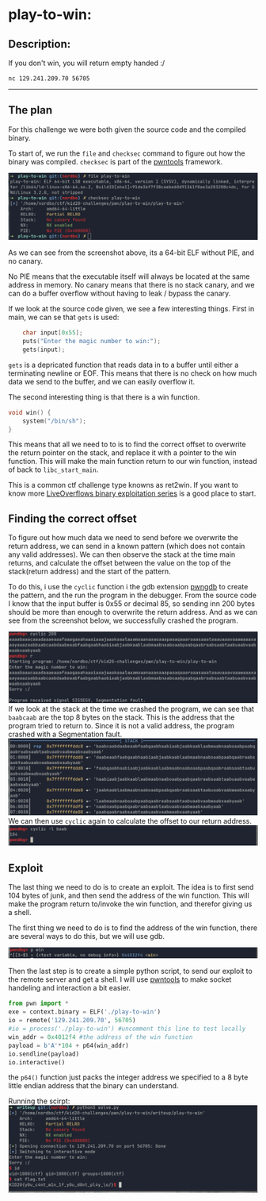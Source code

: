 # play-to-win:
## Description:

If you don't win, you will return empty handed :/

```
nc 129.241.209.70 56705
```

---
## The plan

For this challenge we were both given the source code and the compiled binary. 

To start of, we run the `file` and `checksec` command to figure out how the binary was compiled. `checksec` is part of the [pwntools](https://github.com/Gallopsled/pwntools) framework.

![checksec](checksec.png)

As we can see from the screenshot above, its a 64-bit ELF without PIE, and no canary. 

No PIE means that the executable itself will always be located at the same address in memory. No canary means that there is no stack canary, and we can do a buffer overflow without having to leak / bypass the canary.

If we look at the source code given, we see a few interesting things. First in main, we can se that `gets` is used:

```c
    char input[0x55];
    puts("Enter the magic number to win:");
    gets(input);
```

`gets` is a depricated function that reads data in to a buffer until either a terminating newline or EOF. This means that there is no check on how much data we send to the buffer, and we can easily overflow it. 

The second interesting thing is that there is a win function. 

```c
void win() {
    system("/bin/sh");
}
```
This means that all we need to to is to find the correct offset to overwrite the return pointer on the stack, and replace it with a pointer to the win function. This will make the main function return to our win function, instead of back to `libc_start_main`.

This is a common ctf challenge type knowns as ret2win. If you want to know more [LiveOverflows binary exploitation series](https://youtu.be/iyAyN3GFM7A) is a good place to start.

## Finding the correct offset
To figure out how much data we need to send before we overwrite the return address, we can send in a known pattern (which does not contain any valid addresses). We can then observe the stack at the time main returns, and calculate the offset between the value on the top of the stack(return address) and the start of the pattern.

To do this, i use the `cyclic` function i the gdb extension [pwngdb](https://github.com/pwndbg/pwndbg) to create the pattern, and the run the program in the debugger. From the source code I know that the input buffer is 0x55 or decimal 85, so sending inn 200 bytes should be more than enough to overwrite the return address. And as we can see from the screenshot below, we successfully crashed the program.

![cyclic](cyclic.png)
If we look at the stack at the time we crashed the program, we can see that `baabcaab` are the top 8 bytes on the stack. This is the address that the program tried to return to. Since it is not a valid address, the program crashed with a Segmentation fault. 
![stack](stack.png)
We can then use `cyclic` again to calculate the offset to our return address. 
![offset](offset.png)

## Exploit

The last thing we need to do is to create an exploit. The idea is to first send 104 bytes of junk, and then send the address of the win function. This will make the program return to/invoke the win function, and therefor giving us a shell.

The first thing we need to do is to find the address of the win function, there are several ways to do this, but we will use gdb.

![win](win.png)

Then the last step is to create a simple python script, to send our exploit to the remote server and get a shell. I will use [pwntools](https://github.com/Gallopsled/pwntools) to make socket handeling and interaction a bit easier. 

```python
from pwn import *
exe = context.binary = ELF('./play-to-win')
io = remote('129.241.209.70', 56705)
#io = process('./play-to-win') #uncomment this line to test locally
win_addr = 0x4012f4 #the address of the win function
payload = b'A'*104 + p64(win_addr)
io.sendline(payload)
io.interactive()
```
the `p64()` function just packs the integer address we specified to a 8 byte little endian address that the binary can understand. 

Running the scirpt:
![solve](solve.png)

